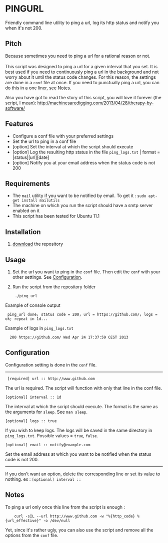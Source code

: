 # PINGURL

Friendly command line utility to ping a url, log its http status and notify you when it's not 200.

## Pitch

Because sometimes you need to ping a url for a rational reason or not. 
<br/><br/>This script was designed to ping a url for a given interval that you set.
It is best used if you need to continuously ping a url in the background and not worry about it until the status code changes. For this reason, 
the settings are done in a `conf` file at once. If you need to punctually ping a url, you can do this in a one liner, see <a href="#notes">Notes</a>. 

Also you have got to read the story of this script, you will love it forever (the script, I mean):
http://machinesaredigging.com/2013/04/28/therapy-by-software/

## Features

* Configure a conf file with your preferred settings
* Set the url to ping in a conf file
* [option] Set the interval at which the script should execute
* [option] Log the resulting http status in the file `ping_logs.txt` | format = [status][url][date]
* [option] Notify you at your email address when the status code is not 200

## Requirements

* The `mail` utility if you want to be notified by email. To get it : `sudo apt-get install mailutils`
* The machine on which you run the script should have a smtp server enabled on it
* This script has been tested for Ubuntu 11.1

## Installation

1. [download](https://github.com/eloone/pingurl/archive/master.zip) the repository

## Usage

1. Set the url you want to ping in the `conf` file. Then edit the `conf` with your other settings. See <a href="#configuration">Configuration</a>.

2. Run the script from the repository folder

        ./ping_url
    
Example of console output

     ping_url done; status code = 200; url = https://github.com/; logs = ok; repeat in 1d...
    
Example of logs in `ping_logs.txt`

      200 https://github.com/ Wed Apr 24 17:37:59 CEST 2013
      
## Configuration

Configuration setting is done in the `conf` file.

---
     [required] url :: http://www.github.com

The url is required. The script will function with only that line in the conf file.

    [optional] interval :: 1d
    
The interval at which the script should execute. The format is the same as the arguments for `sleep`. See `man sleep`.

    [optional] logs :: true
    
If you wish to keep logs. The logs will be saved in the same directory in `ping_logs.txt`. Possible values = `true`, `false`.

    [optional] email :: notify@example.com
    
Set the email address at which you want to be notified when the status code is not 200.

---

If you don't want an option, delete the corresponding line or set its value to nothing. ex : `[optional] interval ::`

## Notes

To ping a url only once this line from the script is enough : 

        curl -sIL --url http://www.github.com -w "%{http_code} %{url_effective}" -o /dev/null

Yet, since it's rather ugly, you can also use the script and remove all the options from the `conf` file.
